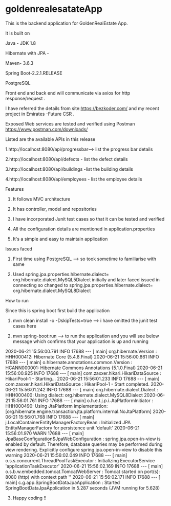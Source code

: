 # goldenrealesatateApp
 This is the backend application for GoldenRealEstate App.
 
 It is built on 
 
 Java - JDK 1.8
 
 Hibernate with JPA -
 
 Maven- 3.6.3 
 
 Spring Boot-2.2.1.RELEASE
 
 PostgreSQL
 
 Front end and back end will communicate via axios for http response/request .
 
 
 I have referred the details from  site:https://bezkoder.com/ and my recent project in Emirates -Future CSR .
 
 Exposed Web services are tested and verified using Postman https://www.postman.com/downloads/
 
 
 Listed are the available APIs in this release 
 
 1.http://localhost:8080/api/progressbar--> list the progress bar details 
 
 2.http://localhost:8080/api/defects - list the defect details 
 
 3.http://localhost:8080/api/buildings -list the building details 
 
 4.http://localhost:8080/api/employees - list the employee details 


Features 

1. It follows MVC architecture 

2. It has controller, model and repositories 

3. I have incorporated Junit test cases so that it can be tested and verified 

4. All the configuration details are mentioned in application.properties 

5. It's a simple and easy to maintain application 


Issues faced 

1. First time using PostgreSQL --> so took sometime to familiarise with same 

2. Used spring.jpa.properties.hibernate.dialect= org.hibernate.dialect.MySQL5Dialect initially and later faced issued in connecting 
so changed to spring.jpa.properties.hibernate.dialect= org.hibernate.dialect.MySQL8Dialect


How to run 

Since this is spring boot first build the application 

1. mvn clean install -o -DskipTests=true --> i have omitted the junit test cases here 

2. mvn spring-boot:run --> to run the application and you will see below message which confirms that your application is up and running 

2020-06-21 15:56:00.791  INFO 17688 --- [           main] org.hibernate.Version                    : HHH000412: Hibernate Core {5.4.8.Final}
2020-06-21 15:56:00.861  INFO 17688 --- [           main] o.hibernate.annotations.common.Version   : HCANN000001: Hibernate Commons Annotations {5.1.0.Final}
2020-06-21 15:56:00.925  INFO 17688 --- [           main] com.zaxxer.hikari.HikariDataSource       : HikariPool-1 - Starting...
2020-06-21 15:56:01.233  INFO 17688 --- [           main] com.zaxxer.hikari.HikariDataSource       : HikariPool-1 - Start completed.
2020-06-21 15:56:01.242  INFO 17688 --- [           main] org.hibernate.dialect.Dialect            : HHH000400: Using dialect: org.hibernate.dialect.MySQL8Dialect
2020-06-21 15:56:01.761  INFO 17688 --- [           main] o.h.e.t.j.p.i.JtaPlatformInitiator       : HHH000490: Using JtaPlatform implementation: [org.hibernate.engine.transaction.jta.platform.internal.NoJtaPlatform]
2020-06-21 15:56:01.768  INFO 17688 --- [           main] j.LocalContainerEntityManagerFactoryBean : Initialized JPA EntityManagerFactory for persistence unit 'default'
2020-06-21 15:56:01.970  WARN 17688 --- [           main] JpaBaseConfiguration$JpaWebConfiguration : spring.jpa.open-in-view is enabled by default. Therefore, database queries may be performed during view rendering. Explicitly configure spring.jpa.open-in-view to disable this warning
2020-06-21 15:56:02.049  INFO 17688 --- [           main] o.s.s.concurrent.ThreadPoolTaskExecutor  : Initializing ExecutorService 'applicationTaskExecutor'
2020-06-21 15:56:02.169  INFO 17688 --- [           main] o.s.b.w.embedded.tomcat.TomcatWebServer  : Tomcat started on port(s): 8080 (http) with context path ''
2020-06-21 15:56:02.171  INFO 17688 --- [           main] c.g.app.SpringBootDataJpaApplication     : Started SpringBootDataJpaApplication in 5.287 seconds (JVM running for 5.628)


3.  Happy coding !!







